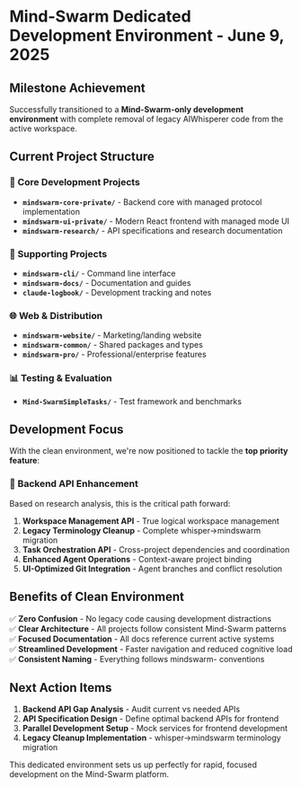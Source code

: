 # Mind-Swarm Dedicated Development Environment - June 9, 2025

## Milestone Achievement
Successfully transitioned to a **Mind-Swarm-only development environment** with complete removal of legacy AIWhisperer code from the active workspace.

## Current Project Structure

### **🎯 Core Development Projects**
- **`mindswarm-core-private/`** - Backend core with managed protocol implementation
- **`mindswarm-ui-private/`** - Modern React frontend with managed mode UI
- **`mindswarm-research/`** - API specifications and research documentation

### **🔧 Supporting Projects**
- **`mindswarm-cli/`** - Command line interface
- **`mindswarm-docs/`** - Documentation and guides
- **`claude-logbook/`** - Development tracking and notes

### **🌐 Web & Distribution**
- **`mindswarm-website/`** - Marketing/landing website
- **`mindswarm-common/`** - Shared packages and types
- **`mindswarm-pro/`** - Professional/enterprise features

### **📊 Testing & Evaluation**
- **`Mind-SwarmSimpleTasks/`** - Test framework and benchmarks

## Development Focus

With the clean environment, we're now positioned to tackle the **top priority feature**:

### **🚀 Backend API Enhancement**
Based on research analysis, this is the critical path forward:

1. **Workspace Management API** - True logical workspace management
2. **Legacy Terminology Cleanup** - Complete whisper→mindswarm migration  
3. **Task Orchestration API** - Cross-project dependencies and coordination
4. **Enhanced Agent Operations** - Context-aware project binding
5. **UI-Optimized Git Integration** - Agent branches and conflict resolution

## Benefits of Clean Environment

✅ **Zero Confusion** - No legacy code causing development distractions  
✅ **Clear Architecture** - All projects follow consistent Mind-Swarm patterns  
✅ **Focused Documentation** - All docs reference current active systems  
✅ **Streamlined Development** - Faster navigation and reduced cognitive load  
✅ **Consistent Naming** - Everything follows mindswarm- conventions

## Next Action Items

1. **Backend API Gap Analysis** - Audit current vs needed APIs
2. **API Specification Design** - Define optimal backend APIs for frontend
3. **Parallel Development Setup** - Mock services for frontend development
4. **Legacy Cleanup Implementation** - whisper→mindswarm terminology migration

This dedicated environment sets us up perfectly for rapid, focused development on the Mind-Swarm platform.